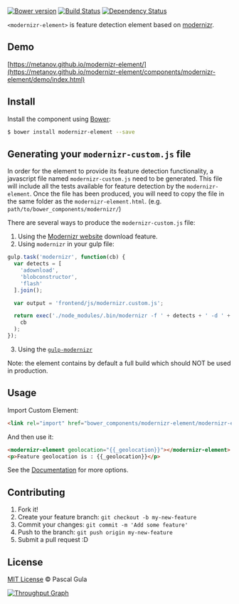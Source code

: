 [![Bower version](https://badge.fury.io/bo/modernizr-element.svg)](https://badge.fury.io/bo/modernizr-element)
[![Build Status](https://travis-ci.org/MeTaNoV/modernizr-element.svg?branch=master)](https://travis-ci.org/MeTaNoV/modernizr-element)
[![Dependency Status](https://gemnasium.com/MeTaNoV/modernizr-element.svg)](https://gemnasium.com/MeTaNoV/modernizr-element)

`<modernizr-element>` is feature detection element based on [modernizr](https://modernizr.com/).

## Demo

[https://metanov.github.io/modernizr-element/](https://metanov.github.io/modernizr-element/components/modernizr-element/demo/index.html)

## Install

Install the component using [Bower](http://bower.io/):

```sh
$ bower install modernizr-element --save
```

## Generating your `modernizr-custom.js` file

In order for the element to provide its feature detection functionality, a javascript file named `modernizr-custom.js` need to be generated.
This file will include all the tests available for feature detection by the `modernizr-element`.
Once the file has been produced, you will need to copy the file in the same folder as the `modernizr-element.html`. (e.g. `path/to/bower_components/modernizr/`)

There are several ways to produce the `modernizr-custom.js` file:

1. Using the [Modernizr website](https://modernizr.com/download?setclasses) download feature.
2. Using `modernizr` in your gulp file:
```javascript
gulp.task('modernizr', function(cb) {
  var detects = [
    'adownload',
    'blobconstructor',
    'flash'
  ].join();

  var output = 'frontend/js/modernizr.custom.js';

  return exec('./node_modules/.bin/modernizr -f ' + detects + ' -d ' + output,
    cb
  );
});
```
3. Using the [`gulp-modernizr`](https://github.com/doctyper/gulp-modernizr)

Note: the element contains by default a full build which should NOT be used in production.

## Usage

Import Custom Element:

```html
<link rel="import" href="bower_components/modernizr-element/modernizr-element.html">
```

And then use it:

```html
<modernizr-element geolocation="{{_geolocation}}"></modernizr-element>
<p>Feature geolocation is : {{_geolocation}}</p>
```

See the [Documentation](https://metanov.github.io/modernizr-element/) for more options.

## Contributing

1. Fork it!
2. Create your feature branch: `git checkout -b my-new-feature`
3. Commit your changes: `git commit -m 'Add some feature'`
4. Push to the branch: `git push origin my-new-feature`
5. Submit a pull request :D

## License

[MIT License](http://opensource.org/licenses/MIT) © Pascal Gula

[![Throughput Graph](https://graphs.waffle.io/MeTaNoV/modernizr-element/throughput.svg)](https://waffle.io/MeTaNoV/modernizr-element/metrics)

